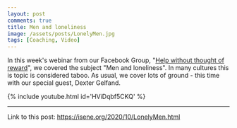 ```yaml
---
layout: post
comments: true
title: Men and loneliness
image: /assets/posts/LonelyMen.jpg
tags: [Coaching, Video]
---
```


In this week's webinar from our Facebook Group, "[Help without thought of
reward](https://www.facebook.com/groups/300454157896878)", we covered the
subject "Men and loneliness". In many cultures this is topic is considered
taboo. As usual, we cover lots of ground - this time with our special guest,
Dexter Gelfand.

{% include youtube.html id='HViDqbf5CKQ' %}

---
Link to this post: <https://isene.org/2020/10/LonelyMen.html>
